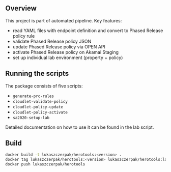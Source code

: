 ## Overview

This project is part of automated pipeline. Key features:

* read YAML files with endpoint definition and convert to Phased Release policy rule
* validate Phased Release policy JSON
* update Phased Release policy via OPEN API
* activate Phased Release policy on Akamai Staging
* set up individual lab environment (property + policy) 

## Running the scripts

The package consists of five scripts:

* `generate-prc-rules`
* `cloudlet-validate-policy`
* `cloudlet-policy-update`
* `cloudlet-policy-activate`
* `sa2020-setup-lab`

Detailed documentation on how to use it can be found in the lab script.

## Build

```bash
docker build -t lukaszczerpak/herotools:<version> .
docker tag lukaszczerpak/herotools:<version> lukaszczerpak/herotools:latest
docker push lukaszczerpak/herotools
```
